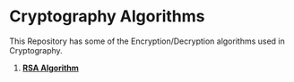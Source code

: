 # Cryptography Algorithms

This Repository has some of the Encryption/Decryption algorithms used in Cryptography.

1. [**RSA Algorithm**](./RSA-Algorithm)
